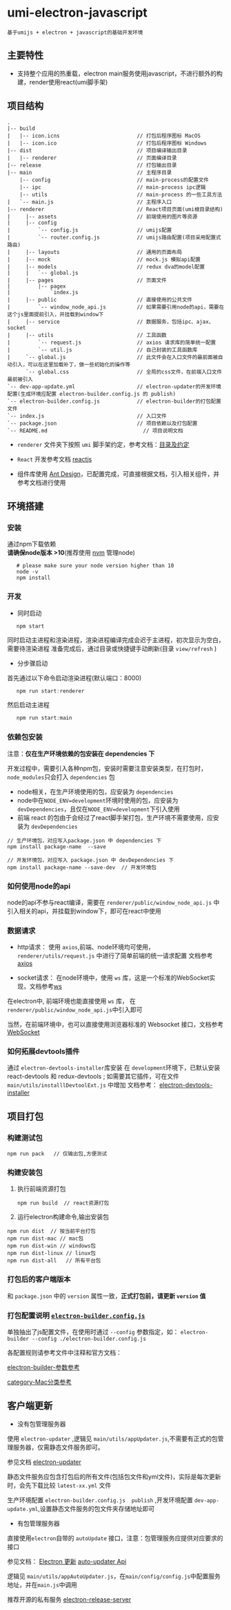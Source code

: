 # umi-electron-javascript

`基于umijs + electron + javascript的基础开发环境`

## 主要特性

- 支持整个应用的热重载，electron main服务使用javascript，不进行额外的构建，render使用react(umi脚手架)

## 项目结构

```ssh
.
|-- build
|   |-- icon.icns                         // 打包后程序图标 MacOS
|   |-- icon.ico                          // 打包后程序图标 Windows
|-- dist                                  // 项目编译输出目录
|   |-- renderer                          // 页面编译目录
|-- release                               // 打包输出目录
|-- main                                  // 主程序目录
    |-- config                            // main-process的配置文件
    |-- ipc                               // main-process ipc逻辑
    |-- utils                             // main-process 的一些工具方法
|   `-- main.js                           // 主程序入口
|-- renderer                              // React项目页面(umi根目录结构)
|     |-- assets                          // 前端使用的图片等资源
|     |-- config
|         `-- config.js                   // umijs配置
|         `-- router.config.js            // umijs路由配置(项目采用配置式路由)
|     |-- layouts                         // 通用的页面布局
|     |-- mock                            // mock.js 模拟api配置
|     |-- models                          // redux dva的model配置
|     |   `-- global.js
|     |-- pages                           // 页面文件
|         |-- pagex
|             `index.js
|     |-- public                          // 直接使用的公共文件
|         `-- window_node_api.js          // 如果需要引用node的api，需要在这个js里面提前引入，并挂载到window下
|     |-- service                         // 数据服务，包括ipc、ajax、socket
|     |-- utils                           // 工具函数
|         `-- request.js                  // axios 请求库的简单统一配置
|         `-- util.js                     // 自己封装的工具函数库
|     `-- global.js                       // 此文件会在入口文件的最前面被自动引入，可以在这里加载补丁，做一些初始化的操作等
      `-- global.css                      // 全局的css文件，在前端入口文件最前被引入
`-- dev-app-update.yml                    // electron-updater的开发环境配置(生成环境应配置 electron-builder.config.js 的 publish)
`-- electron-builder.config.js            // electron-builder的打包配置文件
`-- index.js                              // 入口文件
`-- package.json                          // 项目依赖以及打包配置
`-- README.md                               // 项目说明文档
```

- `renderer` 文件夹下按照 `umi` 脚手架约定，参考文档：[目录及约定](https://umijs.org/zh/guide/app-structure.html)

- `React` 开发参考文档 [reactjs](https://reactjs.org/)

- 组件库使用 [Ant Design](https://ant.design/components/button-cn/)，已配置完成，可直接根据文档，引入相关组件，并参考文档进行使用

## 环境搭建

### 安装

通过npm下载依赖  
**请确保node版本 >10**(推荐使用 [nvm](https://github.com/nvm-sh/nvm) 管理node)

```ssh
   # please make sure your node version higher than 10
   node -v
   npm install
```

### 开发

- 同时启动

```ssh
   npm start
```

同时启动主进程和渲染进程，渲染进程编译完成会迟于主进程，初次显示为空白，需要待渲染进程
准备完成后，通过目录或快捷键手动刷新(目录 `view/refresh` )

- 分步骤启动

首先通过以下命令启动渲染进程(默认端口：8000)

```javascript
   npm run start:renderer
```

然后启动主进程

```javascript
   npm run start:main
```

### 依赖包安装

注意：**仅在生产环境依赖的包安装在 dependencies 下**

开发过程中，需要引入各种npm包，安装时需要注意安装类型，在打包时，`node_modules`只会打入 `dependencies` 包

- node相关，在生产环境使用的包，应安装为 `dependencies`
- node中在`NODE_ENV=development`环境时使用的包，应安装为 `devDependencies`，且仅在`NODE_ENV=development`下引入使用
- 前端 react 的包由于会经过了react脚手架打包，生产环境不需要使用，应安装为 `devDependencies`

```ssh
// 生产环境包，对应写入package.json 中 dependencies 下
npm install package-name  --save

// 开发环境包，对应写入 package.json 中 devDependencies 下
npm install package-name --save-dev  // 开发环境包
```

### 如何使用node的api

node的api不参与react编译，需要在 `renderer/public/window_node_api.js` 中引入相关的api，并挂载到window下，即可在react中使用

### 数据请求

- http请求：
使用 `axios`,前端、node环境均可使用，`renderer/utils/request.js` 中进行了简单前端的统一请求配置
文档参考[axios](http://axios-js.com/zh-cn/docs/)

- socket请求：
在node环境中，使用 `ws` 库，这是一个标准的WebSocket实现，文档参考[ws](https://github.com/websockets/ws)

在electron中, 前端环境也能直接使用 `ws` 库， 在`renderer/public/window_node_api.js`中引入即可

当然，在前端环境中，也可以直接使用浏览器标准的 Websocket 接口，文档参考 [WebSocket](https://developer.mozilla.org/zh-CN/docs/Web/API/WebSocket)

### 如何拓展devtools插件

通过 `electron-devtools-installer`库安装
在 `development`环境下，已默认安装 react-devtools 和 redux-devtools ; 如需要其它插件，可在文件 `main/utils/installlDevtoolExt.js` 中增加
文档参考： [electron-devtools-installer](https://github.com/MarshallOfSound/electron-devtools-installer)

## 项目打包

### 构建测试包

```ssh
npm run pack   // 仅输出包,方便测试
```

### 构建安装包

1. 执行前端资源打包

    ```ssh
    npm run build  // react资源打包
    ```

2. 运行electron构建命令,输出安装包

```ssh
npm run dist  // 按当前平台打包
npm run dist-mac // mac包
npm run dist-win // windows包
npm run dist-linux // linux包
npm run dist-all   // 所有平台包
```

### 打包后的客户端版本

和 `package.json` 中的 `version` 属性一致，**正式打包前，请更新 `version` 值**

### 打包配置说明 [`electron-builder.config.js`](./electron-builder.config.js)

单独抽出了js配置文件，在使用时通过 `--config` 参数指定，如： `electron-builder --config ./electron-builder.config.js`

各配置规则请参考文件中注释和官方文档：

[electron-builder-参数参考](https://www.electron.build/configuration/configuration)

[category-Mac分类参考](https://developer.apple.com/library/ios/documentation/General/Reference/InfoPlistKeyReference/Articles/LaunchServicesKeys.html#//apple_ref/doc/uid/TP40009250-SW8)

## 客户端更新

- 没有包管理服务器

使用 `electron-updater` ,逻辑见 `main/utils/appUpdater.js`,不需要有正式的包管理服务器，仅需静态文件服务即可。

参见文档 [electron-updater](https://www.electron.build/auto-update)

静态文件服务应包含打包后的所有文件(包括包文件和yml文件)，实际是每次更新时，会先下载比较 `latest-xx.yml` 文件

生产环境配置 `electron-builder.config.js  publish` ,开发环境配置 `dev-app-update.yml`,设置静态文件服务的包文件夹存储地址即可

- 有包管理服务器

直接使用`electron`自带的 `autoUpdate` 接口，注意：包管理服务应提供对应要求的接口

参见文档：
[Electron 更新](https://www.electronjs.org/docs/tutorial/updates)  [auto-updater Api](https://www.electronjs.org/docs/api/auto-updater)

逻辑见 `main/utils/appAutoUpdater.js`，在`main/config/config.js`中配置服务地址，并在`main.js`中调用

推荐开源的私有服务 [electron-release-server](https://github.com/ArekSredzki/electron-release-server)
